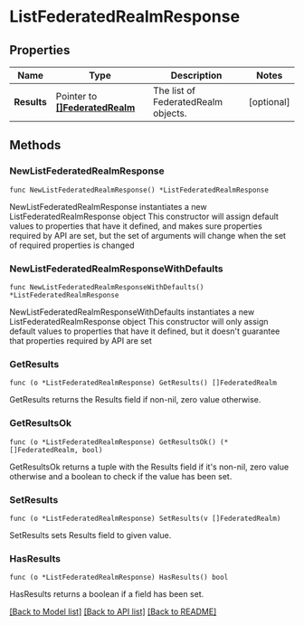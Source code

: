 # ListFederatedRealmResponse

## Properties

Name | Type | Description | Notes
------------ | ------------- | ------------- | -------------
**Results** | Pointer to [**[]FederatedRealm**](FederatedRealm.md) | The list of FederatedRealm objects. | [optional] 

## Methods

### NewListFederatedRealmResponse

`func NewListFederatedRealmResponse() *ListFederatedRealmResponse`

NewListFederatedRealmResponse instantiates a new ListFederatedRealmResponse object
This constructor will assign default values to properties that have it defined,
and makes sure properties required by API are set, but the set of arguments
will change when the set of required properties is changed

### NewListFederatedRealmResponseWithDefaults

`func NewListFederatedRealmResponseWithDefaults() *ListFederatedRealmResponse`

NewListFederatedRealmResponseWithDefaults instantiates a new ListFederatedRealmResponse object
This constructor will only assign default values to properties that have it defined,
but it doesn't guarantee that properties required by API are set

### GetResults

`func (o *ListFederatedRealmResponse) GetResults() []FederatedRealm`

GetResults returns the Results field if non-nil, zero value otherwise.

### GetResultsOk

`func (o *ListFederatedRealmResponse) GetResultsOk() (*[]FederatedRealm, bool)`

GetResultsOk returns a tuple with the Results field if it's non-nil, zero value otherwise
and a boolean to check if the value has been set.

### SetResults

`func (o *ListFederatedRealmResponse) SetResults(v []FederatedRealm)`

SetResults sets Results field to given value.

### HasResults

`func (o *ListFederatedRealmResponse) HasResults() bool`

HasResults returns a boolean if a field has been set.


[[Back to Model list]](../README.md#documentation-for-models) [[Back to API list]](../README.md#documentation-for-api-endpoints) [[Back to README]](../README.md)


